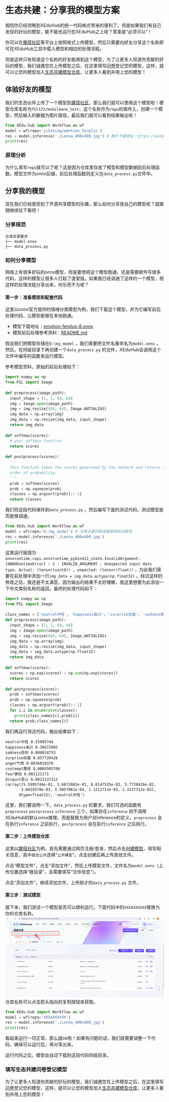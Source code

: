 # 生态共建：分享我的模型方案
相信你已经领略到XEduHub的统一代码格式带来的便利了。但是如果我们有自己发现的好玩的模型，能不能也运行在XEduHub之上呢？答案是“必须可以”！

你可以在[魔搭社区](https://modelscope.cn/home)等平台上按照格式上传模型，然后只需要向好友分享这个名称即可在XEduHub工具中载入模型和相应的处理流程。

但是这样只有知道这个名称的好友能用到这个模型，为了让更多人知道你贡献的好玩的模型，我们诚邀您在上传模型之后，在这里填写[问卷](https://p6bm2if73b.feishu.cn/share/base/form/shrcnzOFptyxP4wkwvlidiwHyxb)登记您的模型，这样，就可以让您的模型加入[生态共建模型仓库](https://p6bm2if73b.feishu.cn/share/base/query/shrcnHJ0F4VJFpGcTvySTiwgcCg)，让更多人看到并用上您的模型！

## 体验好友的模型
我们的生态伙伴上传了一个模型到[魔搭社区](https://modelscope.cn/models/fhl123/mobileone_test)，那么我们就可以使用这个模型啦！模型仓库名称为`fhl123/mobileone_test`，这个名称作为`repo`的值传入，创建一个模型，然后输入的数据为图片路径，最后我们就可以看到结果输出啦！
```python
from XEdu.hub import Workflow as wf
model = wf(repo='yikshing/emotion_ferplus')
res = model.inference('./Lenna_400x400.jpg') # 图片下载地址：https://modelscope.cn/models/yikshing/emotion_ferplus/file/view/master?fileName=Lenna_400x400.jpg&status=1
print(res)
```
### 原理分析
为什么填写`repo`就可以了呢？这是因为仓库里存放了模型和模型数据前后处理函数。模型文件为onnx后缀，前后处理函数则定义在`data_process.py`文件中。

## 分享我的模型
现在我们已经感受到了开源共享模型的乐趣，那么如何分享我自己的模型呢？就跟随继续往下看吧！

### 分享规范

```plain
仓库目录要求
├── model.onnx
├── data_process.py
```

### 如何分享模型

网络上有很多好玩的onnx模型，但是要想把这个模型跑通，还是需要额外写很多代码，这样的模型让很多人打起了退堂鼓。如果我已经调通了这样的一个模型，把这样的处理流程分享出来，何乐而不为呢？

#### 第一步：准备模型和配套代码

这里以onnx官方提供的情绪分类模型为例，我们下载这个模型，并为它编写前后处理代码，让模型能够在本地跑通。
- 模型下载地址：[emotion-ferplus-8.onnx](https://github.com/onnx/models/blob/main/validated/vision/body_analysis/emotion_ferplus/model/emotion-ferplus-8.onnx)
- 模型前后处理参考资料：[README.md](https://github.com/onnx/models/tree/main/validated/vision/body_analysis/emotion_ferplus)

假设我们把模型存储在`D:\my_model` ，我们需要把文件名重命名为`model.onnx` ，然后，在同级目录下再创建一个`data_process.py` 的文件，XEduHub会调用这个文件中编写的函数来运行模型。

参考模型资料，原始的前后处理如下：
```python
import numpy as np
from PIL import Image

def preprocess(image_path):
  input_shape = (1, 1, 64, 64)
  img = Image.open(image_path)
  img = img.resize((64, 64), Image.ANTIALIAS)
  img_data = np.array(img)
  img_data = np.resize(img_data, input_shape)
  return img_data

def softmax(scores):
  # your softmax function
  return scores

def postprocess(scores):
  '''
  This function takes the scores generated by the network and returns the class IDs in decreasing
  order of probability.
  '''
  prob = softmax(scores)
  prob = np.squeeze(prob)
  classes = np.argsort(prob)[::-1]
  return classes
```
我们将这段代码保存到`data_process.py` ，然后编写下面的测试代码，测试模型是否能够调通。
```python
from XEdu.hub import Workflow as wf
model = wf(repo='D:/my_model') # 注意这里的路径要使用绝对路径
res = model.inference('./Lenna_400x400.jpg')
print(res)
```
这里运行报错为`onnxruntime.capi.onnxruntime_pybind11_state.InvalidArgument: [ONNXRuntimeError] : 2 : INVALID_ARGUMENT : Unexpected input data type. Actual: (tensor(uint8)) , expected: (tensor(float))` ，为此我们需要在前处理中添加一行`img_data = img_data.astype(np.float32)` 。经过这样的修改之后，我还是不太满意，因为输出的结果不太好理解，我这里想要为此添加一下中文类别名称的返回。最终的处理代码如下：
```python
import numpy as np
from PIL import Image

class_names = ['neutral中性', 'happiness高兴', 'surprise惊喜', 'sadness悲伤', 'anger气愤', 'disgust恶心', 'fear害怕', 'contempt蔑视']
def preprocess(image_path):
  input_shape = (1, 1, 64, 64)
  img = Image.open(image_path)
  img = img.resize((64, 64), Image.ANTIALIAS)
  img_data = np.array(img)
  img_data = np.resize(img_data, input_shape)
  img_data = img_data.astype(np.float32)
  return img_data

def softmax(scores):
  scores = np.exp(scores) / np.sum(np.exp(scores))
  return scores

def postprocess(scores):
  prob = softmax(scores)
  prob = np.squeeze(prob)
  classes = np.argsort(prob)[::-1]
  for i,c in enumerate(classes):
    print(class_names[c],prob[i])
  return prob,class_names[0]
```
我们再运行测试代码，输出结果如下：
```
neutral中性 0.55995744
happiness高兴 0.36672002
sadness悲伤 0.008014753
surprise惊喜 0.057720426
anger气愤 0.0036019378
contempt蔑视 0.0005505706
fear害怕 0.001121171
disgust恶心 0.0023137312
(array([5.5995744e-01, 3.6672002e-01, 8.0147535e-03, 5.7720426e-02,
       3.6019378e-03, 5.5057061e-04, 1.1211711e-03, 2.3137312e-03],
      dtype=float32), 'neutral中性')
```
这里，我们要说明一下，`data_process.py` 的要求，我们可选的函数有`preprocess` `postprocess` `inference` 三个，如果存在`inference` 则不调用XEduHub的默认onnx推理，而是替换为用户对inference的定义。`preprocess` 会在执行`inference` 之前执行，`postprocess` 会在执行`inference` 之后执行。

#### 第二步：上传模型仓库

这里以[魔搭社区](https://modelscope.cn/home)为例，首先需要通过网页注册/登录，然后点击[创建模型](https://modelscope.cn/models/create)，填写相关信息，其中`是否公开`选择“`公开模型`”。点击创建后再上传其他文件。

点击“模型文件”，点击“添加文件”，然后上传模型文件，文件名为`model.onnx`（上传位置选择“根目录”，且需要填写“文件信息”）。

点击“添加文件”，继续添加文件，上传刚才的`data_process.py` 文件。

#### 第三步：测试模型
接下来，我们测试一个模型是否可以顺利运行。下面代码中的`XXXXXXXXXX`替换为你的仓库名称。
![](../images/xeduhub/repo1.png)
仓库名称可以点击箭头指向的复制按钮来获取。

```python
from XEdu.hub import Workflow as wf
model = wf(repo='XXXXXXXXXX')
res = model.inference('./Lenna_400x400.jpg')
print(res)
```
看起来运行一切正常，那么就ok啦！如果有问题的话，我们就需要调整一下代码，确保可以运行后，再分享出来。

运行代码之后，模型会自动下载到这段代码同级目录。

### 填写生态共建问卷登记模型
为了让更多人知道你贡献的好玩的模型，我们诚邀您在上传模型之后，在这里填写[问卷](https://p6bm2if73b.feishu.cn/share/base/form/shrcnzOFptyxP4wkwvlidiwHyxb)登记您的模型，这样，就可以让您的模型加入[生态共建模型仓库](https://p6bm2if73b.feishu.cn/share/base/query/shrcnHJ0F4VJFpGcTvySTiwgcCg)，让更多人看到并用上您的模型！